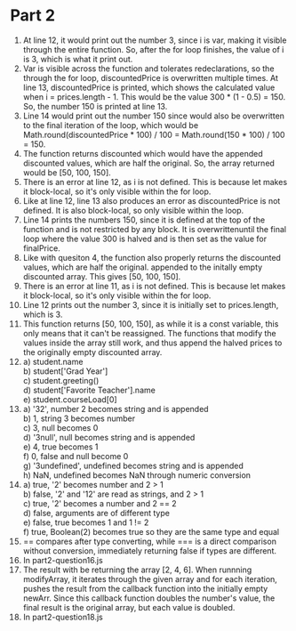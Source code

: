 # Part 2

1. At line 12, it would print out the number 3, since i is var, making it visible through the entire function. So, after the for loop finishes, the value of i is 3, which is what it print out.
2. Var is visible across the function and tolerates redeclarations, so the through the for loop, discountedPrice is overwritten multiple times. At line 13, discountedPrice is printed, which shows the calculated value when i = prices.length - 1. This would be the value 300 * (1 - 0.5) = 150. So, the number 150 is printed at line 13.
3. Line 14 would print out the number 150 since would also be overwritten to the final iteration of the loop, which would be Math.round(discountedPrice * 100) / 100 = Math.round(150 * 100) / 100 = 150.
4. The function returns discounted which would have the appended discounted values, which are half the original. So, the array returned would be [50, 100, 150].
5. There is an error at line 12, as i is not defined. This is because let makes it block-local, so it's only visible within the for loop.
6. Like at line 12, line 13 also produces an error as discountedPrice is not defined. It is also block-local, so only visible within the loop.
7. Line 14 prints the numbers 150, since it is defined at the top of the function and is not restricted by any block. It is overwrittenuntil the final loop where the value 300 is halved and is then set as the value for finalPrice.
8. Like with quesiton 4, the function also properly returns the discounted values, which are half the original. appended to the initally empty discounted array. This gives [50, 100, 150].
9. There is an error at line 11, as i is not defined. This is because let makes it block-local, so it's only visible within the for loop.
10. Line 12 prints out the number 3, since it is initially set to prices.length, which is 3.
11. This function returns [50, 100, 150], as while it is a const variable, this only means that it can't be reassigned. The functions that modify the values inside the array still work, and thus append the halved prices to the originally empty discounted array.
12. a) student.name  <br>
    b) student['Grad Year']  <br>
    c) student.greeting()  <br>
    d) student['Favorite Teacher'].name <br>
    e) student.courseLoad[0]
13.  a) '32', number 2 becomes string and is appended <br>
     b) 1, string 3 becomes number <br>
     c) 3, null becomes 0 <br>
     d) '3null', null becomes string and is appended <br>
     e) 4, true becomes 1 <br>
     f) 0, false and null become 0 <br>
     g) '3undefined', undefined becomes string and is appended <br>
     h) NaN, undefined becomes NaN through numeric conversion <br>
14.  a) true, '2' becomes number and 2 > 1 <br>
     b) false, '2' and '12' are read as strings, and 2 > 1 <br>
     c) true, '2' becomes a number and 2 == 2 <br>
     d) false, arguments are of different type <br>
     e) false, true becomes 1 and 1 != 2 <br>
     f) true, Boolean(2) becomes true so they are the same type and equal <br>
15. == compares after type converting, while === is a direct comparison without conversion, immediately returning false if types are different.
16. In part2-question16.js
17. The result with be returning the array [2, 4, 6]. When runnning modifyArray, it iterates through the given array and for each iteration, pushes the result from the callback function into the initially empty newArr. Since this callback function doubles the number's value, the final result is the original array, but each value is doubled.
18. In  part2-question18.js
